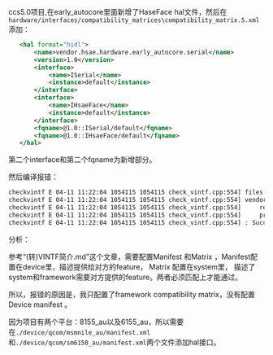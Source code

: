 ccs5.0项目,在early_autocore里面新增了HaseFace hal文件，然后在`hardware/interfaces/compatibility_matrices\compatibility_matrix.5.xml`添加：

```xml
   <hal format="hidl">
       <name>vendor.hsae.hardware.early_autocore.serial</name>
       <version>1.0</version>
       <interface>
           <name>ISerial</name>
           <instance>default</instance>
       </interface>
       <interface>
           <name>IHsaeFace</name>
           <instance>default</instance>
       </interface>
       <fqname>@1.0::ISerial/default</fqname>
       <fqname>@1.0::IHsaeFace/default</fqname>
   </hal>
```

第二个interface和第二个fqname为新增部分。

然后编译报错：

```txt
checkvintf E 04-11 11:22:04 1054115 1054115 check_vintf.cpp:554] files are incompatible: Device manifest and framework compatibility matrix are incompatible: HALs incompatible. Matrix level = 5. Manifest level = 5. The following requirements are not met:
checkvintf E 04-11 11:22:04 1054115 1054115 check_vintf.cpp:554] vendor.hsae.hardware.early_autocore.serial:
checkvintf E 04-11 11:22:04 1054115 1054115 check_vintf.cpp:554]     required: (@1.0::IHsaeFace/default AND @1.0::ISerial/default)
checkvintf E 04-11 11:22:04 1054115 1054115 check_vintf.cpp:554]     provided: @1.0::ISerial/default
checkvintf E 04-11 11:22:04 1054115 1054115 check_vintf.cpp:554] : Success

```

分析：

参考“(转)VINTF简介.md”这个文章，需要配置Manifest 和Matrix ，Manifest配置在device里，描述提供给对方的feature， Matrix 配置在system里， 描述了system和framework需要对方提供的feature。两者必须匹配上才能通过。

所以，报错的原因是，我只配置了framework compatibility matrix，没有配置Device manifest 。

因为项目有两个平台：8155_au以及6155_au，所以需要在`./device/qcom/msmnile_au/manifest.xml`和`./device/qcom/sm6150_au/manifest.xml`两个文件添加hal接口。